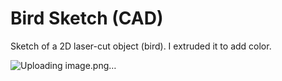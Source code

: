 # Bird Sketch (CAD)

Sketch of a 2D laser-cut object (bird). I extruded it to add color.

![Uploading image.png…]()
